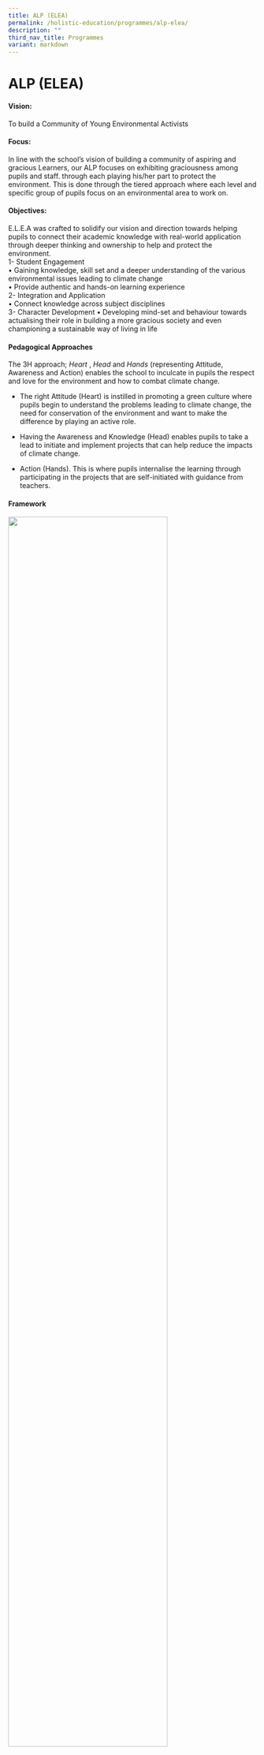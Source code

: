 ```yaml
---
title: ALP (ELEA)
permalink: /holistic-education/programmes/alp-elea/
description: ""
third_nav_title: Programmes
variant: markdown
---
```

ALP (ELEA)
==========

#### Vision:
To build a Community of Young Environmental Activists  

#### Focus:
In line with the school’s vision of building a community of aspiring and gracious Learners, our ALP focuses on exhibiting graciousness among pupils and staff. through each playing his/her part to protect the environment. This is done through the tiered approach where each level and specific group of pupils focus on an environmental area to work on.  
  
#### Objectives:
E.L.E.A was crafted to solidify our vision and direction towards helping pupils to connect their academic knowledge with real-world application through deeper thinking and ownership to help and protect the environment.  <br>
1- Student Engagement <br>
• Gaining knowledge, skill set and a deeper understanding of the various environmental issues leading to climate change <br>
• Provide authentic and hands-on learning experience <br>
2- Integration and Application<br>
• Connect knowledge across subject disciplines<br>
3- Character Development 
• Developing mind-set and behaviour towards actualising their role in building a more gracious society and even championing a sustainable way of living in life 

#### Pedagogical Approaches

The 3H approach;&nbsp;_Heart_&nbsp;,&nbsp;_Head_&nbsp;and&nbsp;_Hands_&nbsp;(representing Attitude, Awareness and Action) enables the school to inculcate in pupils the respect and love for the environment and how to combat climate change.  

*   The right&nbsp;Attitude&nbsp;(Heart) is instilled in promoting a green culture where pupils begin to understand the problems leading to climate change, the need for conservation of the environment and want to make the difference by playing an active role.  
    
*   Having the&nbsp;Awareness&nbsp;and Knowledge (Head) enables pupils to take a lead to initiate and implement projects that can help reduce the impacts of climate change.  
    
*   Action&nbsp;(Hands). This is where pupils internalise the learning through participating in the projects that are self-initiated with guidance from teachers.

#### Framework
<img src="/images/Programmes/EE2.png" style="width:80%">

#### Key Programmes/Initiatives
##### School-based:
**Tier 1: Learning Opportunities for All (P1 to P6)**<br>

<table>
  <tbody>
    <tr>
      <th style="width: 64px;">
        Theme
      </th>
      <th style="width: 64px;">
       Name of Program
      </th>
      <th style="width: 64px;">
        Programmes
      </th>
    </tr>
    <tr>
      <td rowspan="4" style="width: 60px;">
        Experience
      </td>
      <td rowspan="2" style="width: 60px;">
        P1
      </td>
      <td style="text-align: left; width: 60px;">
        <b>
          <u>Water Education Learning Package
          </u>
        </b>
        <br>
        <div>Integration with English STELLAR. Through the hands-on learning experience of investigation, pupils will learn that water can be recycled and reused and that water is precious.
          <br>
        </div>
      </td>
    </tr>
    <tr>
      <td style="text-align: left; width: 60px;">
        <b>
          <u>Adopt a Plot
          </u>
        </b>
        <br>As their VIA, pupils are given a plot in the Anchor Glade or Anchor Grove to water daily in order to act on their pledge to save the environment.
        <br>
      </td>
    </tr>
    <tr>
      <td rowspan="2" style="width: 60px;">
        P2
      </td>
      <td style="text-align: left;">
        <b>
          <u>Water Education Learning Package
          </u>
        </b>
        <br>Integration with English STELLAR, pupils will create rain gauges from recycled bottles to track the amount of rainfall in school. From this, they will then observe and discuss about the impacts of rainfall.
        <br>
      </td>
    </tr>
    <tr>
      <td style="text-align: left;">
        <b>
          <u>Plant a Tree
          </u>
        </b>
        <br>In commemoration of Green Wave Day, pupils will continue to add diversity to the plants in Anchor Grove through planting.
        <br>
      </td>
    </tr>
    <tr>
      <td rowspan="3" style="width: 60px;">
        Lead
      </td>
      <td rowspan="2" style="width: 60px;">
        P3
      </td>
      <td style="text-align: left;">
        <b>
          <u>Love Your Food @ AGPS
          </u>
        </b>
        <br>In integration with IPW, pupils learn how to combat food waste and experience food recycling.
        <br>
      </td>
    </tr>
    <tr>
      <td style="text-align: left;">
        <b>
          <u>Digital Trail
          </u>
        </b>
        <br>
        Integration with Science, a digital trail is carried out for pupils to learn more and apply their learning. Pupils answer questions based on the information in the Environment Edu Gallery, Water Edu Gallery, Anchor Glade and Anchor Grove.
        </td>
    </tr>
    <tr>
      <td>P4
        </td>
      <td style="text-align: left;">
        <b><u>Project Buddy Clean</u></b>
        <br>
       Pupils will be trained to lead P2 pupils in the proper ways of cleaning the classrooms. With the integration of IPW, pupils will then learn to be emphatic to the cleaners by having an in-sight to what they do daily in the school and carry out acts of appreciation towards the cleaners daily.
        <br>
      </td>
     </tr>
    <tr>
      <td rowspan="2" style="width: 60px;">
        Apply
        </td>
      <td>P5
      </td>
      <td style="text-align: left;">
       <b><u>Water Education H.E.R.O. Card</u></b>
       <br>Integration with Science on the theme of Water, pupils will be given a task card with a variety of activities to be done. These activities allows pupils to explore, learn, create and apply their knowledge into real-life experiences.
        </td>
    </tr>
    <tr>
      <td>P6
      </td>
      <td style="text-align: left;">
       <b><u>Climate Change Articles</u></b>
       <br>Integration with Science topic of Man’s Impact on the Environment, pupils will be given news articles on current environment issues. Pupils will use their knowledge that they have acquired over the years in AGPS and to discuss and apply their learning in coming up with a simple solution to combat one effect of climate change.
       </td>
    </tr>
  </tbody>
</table>


#### [Tier 1: Learning Opportunities for All (P1 to P6)](/holistic-education/programme/alp-elea/Tier-1-Learning-Opportunities-for-All-P1-to-P6/)

#### [Tier 2: Learning Opportunities for a Targeted Group](/holistic-education/programme/alp-elea/Tier-2-Learning-Opportunities-for-a-Targeted-Group)